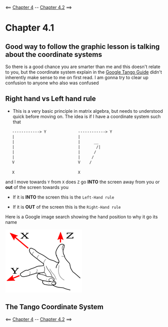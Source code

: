 <== [Chapter 4](./Chapter_04.md) -- [Chapter 4.2](./Chapter_04_02.md) ==>

# Chapter 4.1

Good way to follow the graphic lesson is talking about the coordinate systems
--------

So there is a good chance you are smarter than me and this doesn't relate to you, but the coordinate system explain in the [Google Tango Guide](https://developers.google.com/tango/overview/coordinate-systems) didn't inherently make sense to me on first read. I am gonna try to clear up confusion to anyone who also was confused

## Right hand vs Left hand rule
* This is a very basic principle in matrix algebra, but needs to understood quick before moving on. The idea is if I have a coordinate system such that

```
   ------------> Y              ------------> Y
   |                            |
   |                            |      __ 
   |                            |       /|
   |                            |      /
   |                            |     /  
   V                            V    /
                                        
   X                            X
```

and I move towards `Y` from `X` does `Z` go **INTO** the screen away from you or **out** of the screen towards you

* If it is **INTO** the screen this is the `Left-Hand rule`

* If it is **OUT** of the screen this is the `Right-Hand rule`

Here is a Google image search showing the hand position to why it go its name

![Right Hand Rule image](../images/Chapter_05_IMG_001.png)

## The Tango Coordinate System


<== [Chapter 4](./Chapter_04.md) -- [Chapter 4.2](./Chapter_04_02.md) ==>
